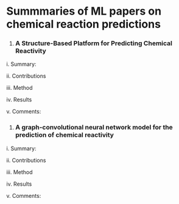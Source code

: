 # Summmaries of ML papers on chemical reaction predictions

1. ### A Structure-Based Platform for Predicting Chemical Reactivity

  i. Summary:
  
  ii. Contributions
  
  iii. Method
  
  iv. Results
  
  v. Comments:
  
  
1. ### A graph-convolutional neural network model for the prediction of chemical reactivity
  i. Summary:
  
  ii. Contributions
  
  iii. Method
  
  iv. Results
  
  v. Comments:
